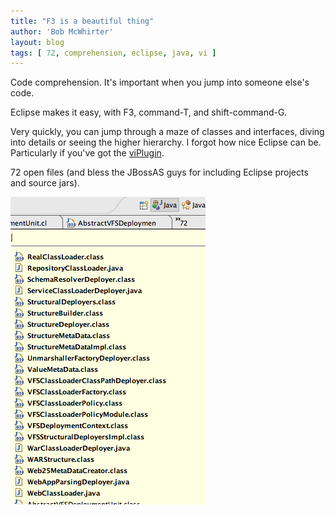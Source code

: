 ```yaml
---
title: "F3 is a beautiful thing"
author: 'Bob McWhirter'
layout: blog
tags: [ 72, comprehension, eclipse, java, vi ]
---
```

Code comprehension.  It's important when you jump into someone else's code.

Eclipse makes it easy, with F3, command-T, and shift-command-G.

Very quickly, you can jump through a maze of classes and interfaces, diving into details or seeing the higher hierarchy.  I forgot how nice Eclipse can be.  Particularly if you've got the <a title="viPlugin" href="http://satokar.com/viplugin/">viPlugin</a>.

72 open files (and bless the JBossAS guys for including Eclipse projects and source jars).

<a href="http://www.fnokd.com/wp-content/uploads/2008/09/picture-16.png">
  <img class="aligncenter size-full wp-image-454" title="Files!" src="/blog/assets/picture-16.png" alt="" width="312" height="492"/>
</a>
